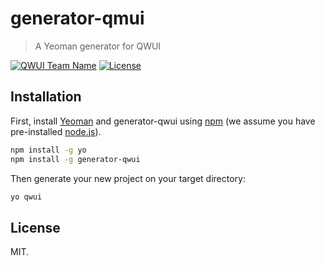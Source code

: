 # generator-qmui
> A Yeoman generator for QWUI

[![QWUI Team Name](https://img.shields.io/badge/Team-QWUI-orange.svg?style=flat)](https://github.com/wenyuking)
[![License](https://img.shields.io/badge/license-MIT-blue.svg?style=flat)](http://opensource.org/licenses/MIT "Feel free to contribute.")

## Installation

First, install [Yeoman](http://yeoman.io) and generator-qwui using [npm](https://www.npmjs.com/) (we assume you have
pre-installed [node.js](https://nodejs.org/)).

```bash
npm install -g yo
npm install -g generator-qwui
```

Then generate your new project on your target directory:

```bash
yo qwui
```

## License

MIT.
